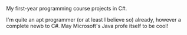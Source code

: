 My first-year programming course projects in C#.

I'm quite an apt programmer (or at least I believe so) already,
however a complete newb to C#. May Microsoft's Java profe itself to be cool! 